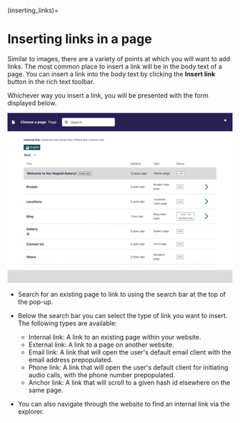 (inserting_links)=

# Inserting links in a page

Similar to images, there are a variety of points at which you will want to add links. The most common place to insert a link will be in the body text of a page. You can insert a link into the body text by clicking the **Insert link** button in the rich text toolbar.

Whichever way you insert a link, you will be presented with the form displayed below.

!["Choose a page" modal dialog, with search fields, 5 link options, language picker, breadcrumb, and pages showing underneath](../../_static/images/screen19_link_form.png)

-   Search for an existing page to link to using the search bar at the top of the pop-up.

-   Below the search bar you can select the type of link you want to insert. The following types are available:

    -   Internal link: A link to an existing page within your website.
    -   External link: A link to a page on another website.
    -   Email link: A link that will open the user's default email client with the email address prepopulated.
    -   Phone link: A link that will open the user's default client for initiating audio calls, with the phone number prepopulated.
    -   Anchor link: A link that will scroll to a given hash id elsewhere on the same page.

-   You can also navigate through the website to find an internal link via the explorer.

